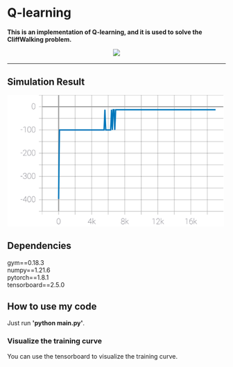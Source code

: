 # Q-learning
**This is an implementation of Q-learning, and it is used to solve the CliffWalking problem.**
<div align=center><img src="https://www.gymlibrary.dev/_images/cliff_walking.gif"></div>

---
## Simulation Result
<img src="https://github.com/lukas0516/RL_PyTorch/blob/main/1.%20Q-learning/result.svg" width=500/>

## Dependencies
gym==0.18.3  
numpy==1.21.6  
pytorch==1.8.1  
tensorboard==2.5.0

## How to use my code
Just run **'python main.py'**.   
### Visualize the training curve
You can use the tensorboard to visualize the training curve. 
